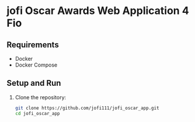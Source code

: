 # jofi Oscar Awards Web Application 4 Fio

## Requirements

- Docker
- Docker Compose

## Setup and Run

1. Clone the repository:
   ```bash
   git clone https://github.com/jofi111/jofi_oscar_app.git
   cd jofi_oscar_app
   ```
